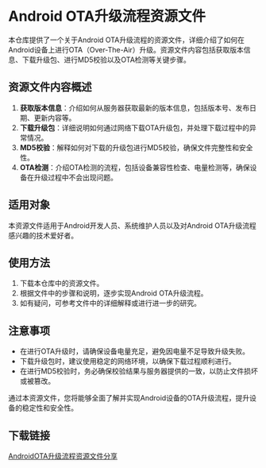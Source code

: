 # Android OTA升级流程资源文件

本仓库提供了一个关于Android OTA升级流程的资源文件，详细介绍了如何在Android设备上进行OTA（Over-The-Air）升级。资源文件内容包括获取版本信息、下载升级包、进行MD5校验以及OTA检测等关键步骤。

## 资源文件内容概述

1. **获取版本信息**：介绍如何从服务器获取最新的版本信息，包括版本号、发布日期、更新内容等。
2. **下载升级包**：详细说明如何通过网络下载OTA升级包，并处理下载过程中的异常情况。
3. **MD5校验**：解释如何对下载的升级包进行MD5校验，确保文件完整性和安全性。
4. **OTA检测**：介绍OTA检测的流程，包括设备兼容性检查、电量检测等，确保设备在升级过程中不会出现问题。

## 适用对象

本资源文件适用于Android开发人员、系统维护人员以及对Android OTA升级流程感兴趣的技术爱好者。

## 使用方法

1. 下载本仓库中的资源文件。
2. 根据文件中的步骤和说明，逐步实现Android OTA升级流程。
3. 如有疑问，可参考文件中的详细解释或进行进一步的研究。

## 注意事项

- 在进行OTA升级时，请确保设备电量充足，避免因电量不足导致升级失败。
- 下载升级包时，建议使用稳定的网络环境，以确保下载过程顺利进行。
- 在进行MD5校验时，务必确保校验结果与服务器提供的一致，以防止文件损坏或被篡改。

通过本资源文件，您将能够全面了解并实现Android设备的OTA升级流程，提升设备的稳定性和安全性。

## 下载链接

[AndroidOTA升级流程资源文件分享](https://pan.quark.cn/s/56a235e210b3)